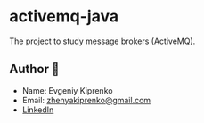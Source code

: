 # activemq-java
The project to study message brokers (ActiveMQ).

## Author :panda_face:

- Name: Evgeniy Kiprenko
- Email: zhenyakiprenko@gmail.com
- [LinkedIn](https://www.linkedin.com/in/kiprenko/)
